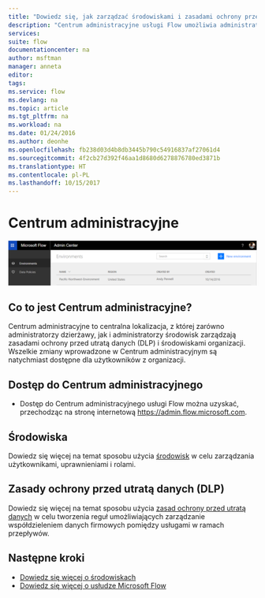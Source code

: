 ```yaml
---
title: "Dowiedz się, jak zarządzać środowiskami i zasadami ochrony przed utratą danych za pomocą centrum administracyjnego. | Microsoft Docs"
description: "Centrum administracyjne usługi Flow umożliwia administratorom dzierżawy i środowiska zarządzanie zasadami ochrony przed utratą danych oraz środowiskami wdrożeń usługi Microsoft Flow."
services: 
suite: flow
documentationcenter: na
author: msftman
manager: anneta
editor: 
tags: 
ms.service: flow
ms.devlang: na
ms.topic: article
ms.tgt_pltfrm: na
ms.workload: na
ms.date: 01/24/2016
ms.author: deonhe
ms.openlocfilehash: fb238d03d4b8db3445b790c54916837af27061d4
ms.sourcegitcommit: 4f2cb27d392f46aa1d8680d6278876780ed3871b
ms.translationtype: HT
ms.contentlocale: pl-PL
ms.lasthandoff: 10/15/2017
---
```

# <a name="the-admin-center"></a>Centrum administracyjne
![— informacje](./media/introduction-to-the-admin-center/overview.png)  

## <a name="what-is-the-admin-center"></a>Co to jest Centrum administracyjne?
Centrum administracyjne to centralna lokalizacja, z której zarówno administratorzy dzierżawy, jak i administratorzy środowisk zarządzają zasadami ochrony przed utratą danych (DLP) i środowiskami organizacji. Wszelkie zmiany wprowadzone w Centrum administracyjnym są natychmiast dostępne dla użytkowników z organizacji.  

## <a name="access-the-admin-center"></a>Dostęp do Centrum administracyjnego
* Dostęp do Centrum administracyjnego usługi Flow można uzyskać, przechodząc na stronę internetową https://admin.flow.microsoft.com.   

## <a name="environments"></a>Środowiska
Dowiedz się więcej na temat sposobu użycia [środowisk](environments-overview-admin.md) w celu zarządzania użytkownikami, uprawnieniami i rolami.  

## <a name="data-loss-prevention-dlp-policies"></a>Zasady ochrony przed utratą danych (DLP)
Dowiedz się więcej na temat sposobu użycia [zasad ochrony przed utratą danych](prevent-data-loss.md) w celu tworzenia reguł umożliwiających zarządzanie współdzieleniem danych firmowych pomiędzy usługami w ramach przepływów.  

## <a name="next-steps"></a>Następne kroki
* [Dowiedz się więcej o środowiskach](environments-overview-admin.md)   
* [Dowiedz się więcej o usłudze Microsoft Flow](getting-started.md)   

